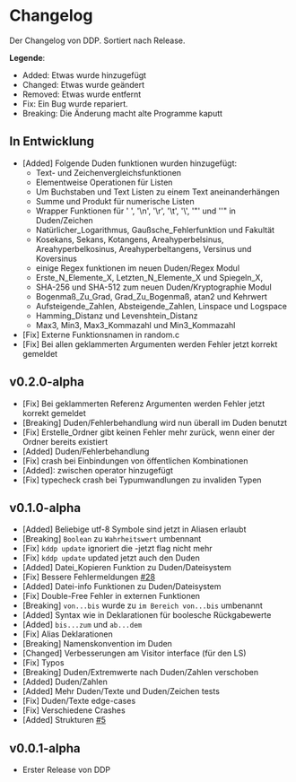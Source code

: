 # Changelog

Der Changelog von DDP. Sortiert nach Release.

**Legende**:
 - Added:    Etwas wurde hinzugefügt
 - Changed:  Etwas wurde geändert
 - Removed:  Etwas wurde entfernt
 - Fix:      Ein Bug wurde repariert.
 - Breaking: Die Änderung macht alte Programme kaputt

## In Entwicklung

- [Added] Folgende Duden funktionen wurden hinzugefügt:
  - Text- und Zeichenvergleichsfunktionen
  - Elementweise Operationen für Listen
  - Um Buchstaben und Text Listen zu einem Text aneinanderhängen
  - Summe und Produkt für numerische Listen
  - Wrapper Funktionen für ' ', '\n', '\r', '\t', '\\', '"' und '\'" in Duden/Zeichen 
  - Natürlicher_Logarithmus, Gaußsche_Fehlerfunktion und Fakultät
  - Kosekans, Sekans, Kotangens, Areahyperbelsinus, Areahyperbelkosinus, Areahyperbeltangens, Versinus und Koversinus
  - einige Regex funktionen im neuen Duden/Regex Modul 
  - Erste_N_Elemente_X, Letzten_N_Elemente_X und Spiegeln_X,
  - SHA-256 und SHA-512 zum neuen Duden/Kryptographie Modul
  - Bogenmaß_Zu_Grad, Grad_Zu_Bogenmaß, atan2 und Kehrwert
  - Aufsteigende_Zahlen, Absteigende_Zahlen, Linspace und Logspace
  - Hamming_Distanz und Levenshtein_Distanz
  - Max3, Min3, Max3_Kommazahl und Min3_Kommazahl
- [Fix] Externe Funktionsnamen in random.c
- [Fix] Bei allen geklammerten Argumenten werden Fehler jetzt korrekt gemeldet

## v0.2.0-alpha

- [Fix] Bei geklammerten Referenz Argumenten werden Fehler jetzt korrekt gemeldet
- [Breaking] Duden/Fehlerbehandlung wird nun überall im Duden benutzt
- [Fix] Erstelle_Ordner gibt keinen Fehler mehr zurück, wenn einer der Ordner bereits existiert
- [Added] Duden/Fehlerbehandlung
- [Fix] crash bei Einbindungen von öffentlichen Kombinationen
- [Added]: zwischen operator hinzugefügt
- [Fix] typecheck crash bei Typumwandlungen zu invaliden Typen

## v0.1.0-alpha

- [Added] Beliebige utf-8 Symbole sind jetzt in Aliasen erlaubt
- [Breaking] `Boolean` zu `Wahrheitswert` umbennant
- [Fix] `kddp update` ignoriert die -jetzt flag nicht mehr
- [Fix] `kddp update` updated jetzt auch den Duden
- [Added] Datei_Kopieren Funktion zu Duden/Dateisystem 
- [Fix] Bessere Fehlermeldungen [#28](https://github.com/DDP-Projekt/Kompilierer/pull/28)
- [Added] Datei-info Funktionen zu Duden/Dateisystem 
- [Fix] Double-Free Fehler in externen Funktionen
- [Breaking] `von...bis` wurde zu `im Bereich von...bis` umbenannt
- [Added] Syntax wie in Deklarationen für boolesche Rückgabewerte
- [Added] `bis...zum` und `ab...dem`
- [Fix] Alias Deklarationen
- [Breaking] Namenskonvention im Duden
- [Changed] Verbesserungen am Visitor interface (für den LS)
- [Fix] Typos
- [Breaking] Duden/Extremwerte nach Duden/Zahlen verschoben
- [Added] Duden/Zahlen
- [Added] Mehr Duden/Texte und Duden/Zeichen tests
- [Fix] Duden/Texte edge-cases
- [Fix] Verschiedene Crashes
- [Added] Strukturen [#5](https://github.com/DDP-Projekt/Kompilierer/issues/5)

## v0.0.1-alpha
- Erster Release von DDP
